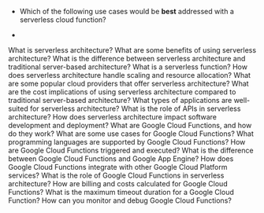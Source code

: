 

- Which of the following use cases would be **best** addressed with a serverless cloud function?

-

What is serverless architecture?
What are some benefits of using serverless architecture?
What is the difference between serverless architecture and traditional server-based architecture?
What is a serverless function?
How does serverless architecture handle scaling and resource allocation?
What are some popular cloud providers that offer serverless architecture?
What are the cost implications of using serverless architecture compared to traditional server-based architecture?
What types of applications are well-suited for serverless architecture?
What is the role of APIs in serverless architecture?
How does serverless architecture impact software development and deployment?
What are Google Cloud Functions, and how do they work?
What are some use cases for Google Cloud Functions?
What programming languages are supported by Google Cloud Functions?
How are Google Cloud Functions triggered and executed?
What is the difference between Google Cloud Functions and Google App Engine?
How does Google Cloud Functions integrate with other Google Cloud Platform services?
What is the role of Google Cloud Functions in serverless architecture?
How are billing and costs calculated for Google Cloud Functions?
What is the maximum timeout duration for a Google Cloud Function?
How can you monitor and debug Google Cloud Functions?
